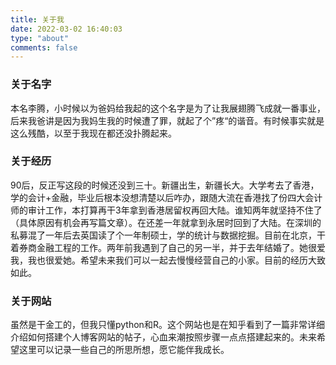 ```yaml
---
title: 关于我
date: 2022-03-02 16:40:03
type: "about"
comments: false
---
```


### 关于名字

本名李腾，小时候以为爸妈给我起的这个名字是为了让我展翅腾飞成就一番事业，后来我爸讲是因为我妈生我的时候遭了罪，就起了个”疼“的谐音。有时候事实就是这么残酷，以至于我现在都还没扑腾起来。

### 关于经历

90后，反正写这段的时候还没到三十。新疆出生，新疆长大。大学考去了香港，学的会计+金融，毕业后根本没想清楚以后咋办，跟随大流在香港找了份四大会计师的审计工作，本打算再干3年拿到香港居留权再回大陆。谁知两年就坚持不住了（具体原因有机会再写篇文章）。在还差一年就拿到永居时回到了大陆。在深圳的私募混了一年后去英国读了个一年制硕士，学的统计与数据挖掘。目前在北京，干着券商金融工程的工作。两年前我遇到了自己的另一半，并于去年结婚了。她很爱我，我也很爱她。希望未来我们可以一起去慢慢经营自己的小家。目前的经历大致如此。

### 关于网站

虽然是干金工的，但我只懂python和R。这个网站也是在知乎看到了一篇非常详细介绍如何搭建个人博客网站的帖子，心血来潮按照步骤一点点搭建起来的。未来希望这里可以记录一些自己的所思所想，愿它能伴我成长。
